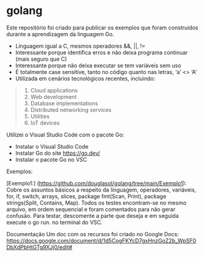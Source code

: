 # golang
Este repositório foi criado para publicar os exemplos que foram construídos durante a aprendizagem da linguagem Go. 

* Linguagem igual a C, mesmos operadores &&, ||, !=
* Interessante porque identifica erros e não deixa programa continuar (mais seguro que C)
* Interessante porque não deixa executar se tem variáveis sem uso
* É totalmente case sensitive, tanto no código quanto nas letras, ‘a’ <> ‘A’
* Utilizada em cenários tecnológicos recentes, incluindo:
> 1. Cloud applications
> 2. Web development
> 3. Database implementations
> 4. Distributed networking services
> 5. Utilities
> 5. IoT devices

Utilizei o Visual Studio Code com o pacote Go:

* Instalar o Visual Studio Code
* Instalar Go do site https://go.dev/
* Instalar o pacote Go no VSC

Exemplos:

[Exemplo1:]
(https://github.com/douglasol/golang/tree/main/Exemplo1):
Cobre os assuntos básicos a respeito da linguagem, operadores, variáveis, for, if, switch, arrays, slices, package fmt(Scan, Print), package strings(Split, Contains, Map). Todos os testes encontram-se no mesmo arquivo, em ordem sequencial e foram comentados para não gerar confusão. Para testar, descomente a parte que deseja  e em seguida execute  o go run. no terminal do VSC.


Documentação
Um doc com os recursos foi criado no Google Docs: https://docs.google.com/document/d/1d5CogFKYcD7gxHnzGoZ2b_WpSF0DbXdPbHtGTg9XJj0/edit#

